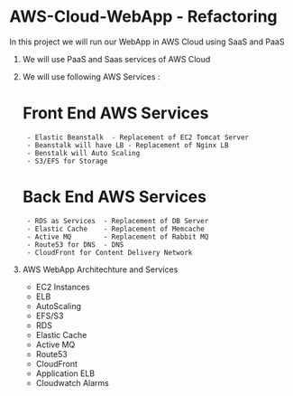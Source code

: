 # AWS-Cloud-WebApp - Refactoring

In this project we will run our WebApp in AWS Cloud using SaaS and PaaS

1. We will use PaaS and Saas services of AWS Cloud
2. We will use following AWS Services :

    # Front End AWS Services

        - Elastic Beanstalk  - Replacement of EC2 Tomcat Server
        - Beanstalk will have LB - Replacement of Nginx LB
        - Benstalk will Auto Scaling 
        - S3/EFS for Storage 

    # Back End AWS Services
        - RDS as Services  - Replacement of DB Server
        - Elastic Cache    - Replacement of Memcache
        - Active MQ        - Replacement of Rabbit MQ
        - Route53 for DNS  - DNS 
        - CloudFront for Content Delivery Network 


3. AWS WebApp Architechture  and Services 
    - EC2 Instances 
    - ELB
    - AutoScaling
    - EFS/S3
    - RDS 
    - Elastic Cache
    - Active MQ
    - Route53
    - CloudFront 
    - Application ELB
    - Cloudwatch Alarms
    
